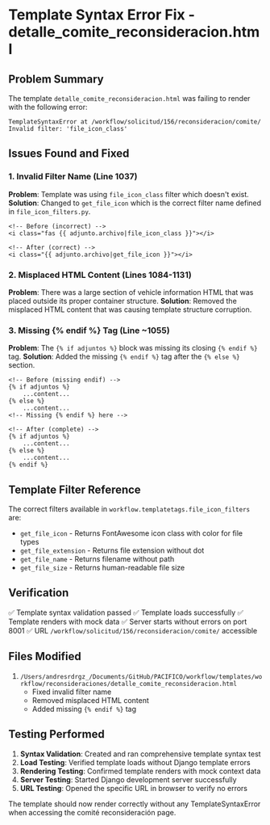 # Template Syntax Error Fix - detalle_comite_reconsideracion.html

## Problem Summary

The template `detalle_comite_reconsideracion.html` was failing to render with the following error:

```
TemplateSyntaxError at /workflow/solicitud/156/reconsideracion/comite/
Invalid filter: 'file_icon_class'
```

## Issues Found and Fixed

### 1. **Invalid Filter Name** (Line 1037)

**Problem**: Template was using `file_icon_class` filter which doesn't exist.
**Solution**: Changed to `get_file_icon` which is the correct filter name defined in `file_icon_filters.py`.

```django
<!-- Before (incorrect) -->
<i class="fas {{ adjunto.archivo|file_icon_class }}"></i>

<!-- After (correct) -->
<i class="{{ adjunto.archivo|get_file_icon }}"></i>
```

### 2. **Misplaced HTML Content** (Lines 1084-1131)

**Problem**: There was a large section of vehicle information HTML that was placed outside its proper container structure.
**Solution**: Removed the misplaced HTML content that was causing template structure corruption.

### 3. **Missing {% endif %} Tag** (Line ~1055)

**Problem**: The `{% if adjuntos %}` block was missing its closing `{% endif %}` tag.
**Solution**: Added the missing `{% endif %}` tag after the `{% else %}` section.

```django
<!-- Before (missing endif) -->
{% if adjuntos %}
    ...content...
{% else %}
    ...content...
<!-- Missing {% endif %} here -->

<!-- After (complete) -->
{% if adjuntos %}
    ...content...
{% else %}
    ...content...
{% endif %}
```

## Template Filter Reference

The correct filters available in `workflow.templatetags.file_icon_filters` are:

- `get_file_icon` - Returns FontAwesome icon class with color for file types
- `get_file_extension` - Returns file extension without dot
- `get_file_name` - Returns filename without path
- `get_file_size` - Returns human-readable file size

## Verification

✅ Template syntax validation passed
✅ Template loads successfully
✅ Template renders with mock data
✅ Server starts without errors on port 8001
✅ URL `/workflow/solicitud/156/reconsideracion/comite/` accessible

## Files Modified

1. `/Users/andresrdrgz_/Documents/GitHub/PACIFICO/workflow/templates/workflow/reconsideraciones/detalle_comite_reconsideracion.html`
   - Fixed invalid filter name
   - Removed misplaced HTML content
   - Added missing `{% endif %}` tag

## Testing Performed

1. **Syntax Validation**: Created and ran comprehensive template syntax test
2. **Load Testing**: Verified template loads without Django template errors
3. **Rendering Testing**: Confirmed template renders with mock context data
4. **Server Testing**: Started Django development server successfully
5. **URL Testing**: Opened the specific URL in browser to verify no errors

The template should now render correctly without any TemplateSyntaxError when accessing the comité reconsideración page.
